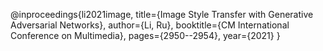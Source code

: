 @inproceedings{li2021image,
  title={Image Style Transfer with Generative Adversarial Networks},
  author={Li, Ru},
  booktitle={CM International Conference on Multimedia},
  pages={2950--2954},
  year={2021}
}
